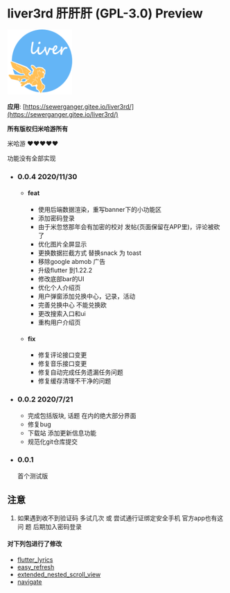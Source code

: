 
# liver3rd 肝肝肝 (GPL-3.0) Preview

<img  width = '150' height ='150' src="./web/images/ic_launcher_round.png" />

**应用**: [https://sewerganger.gitee.io/liver3rd/](https://sewerganger.gitee.io/liver3rd/)


**所有版权归米哈游所有**

米哈游 ❤❤❤❤❤ 

功能没有全部实现

- ### 0.0.4 2020/11/30
  - #### feat
    - 使用后端数据渲染，重写banner下的小功能区
    - 添加密码登录
    - 由于米忽悠那年会有加密的校对 发帖(页面保留在APP里)，评论被砍了
    - 优化图片全屏显示
    - 更换数据拦截方式 替换snack 为 toast
    - 移除google abmob 广告
    - 升级flutter 到1.22.2
    - 修改底部bar的UI
    - 优化个人介绍页
    - 用户弹窗添加兑换中心，记录，活动
    - 完善兑换中心 不能兑换欧
    - 更改搜索入口和ui
    - 重构用户介绍页

  - #### fix
    - 修复评论接口变更
    - 修复音乐接口变更
    - 修复自动完成任务遗漏任务问题
    - 修复缓存清理不干净的问题

- ### 0.0.2 2020/7/21
  - 完成包括版块, 话题 在内的绝大部分界面 
  - 修复bug
  - 下载站 添加更新信息功能
  - 规范化git仓库提交

- ### 0.0.1 
  首个测试版

## 注意
1. 如果遇到收不到验证码 多试几次 或 尝试通行证绑定安全手机  官方app也有这问 题 后期加入密码登录

#### 对下列包进行了修改

- [flutter_lyrics](https://pub.dev/packages/flutter_lyric)
- [easy_refresh](https://pub.dev/packages/easy_refresh)
- [extended_nested_scroll_view](https://pub.dev/packages/extended_nested_scroll_view)
- [navigate](https://pub.dev/packages/navigate)

